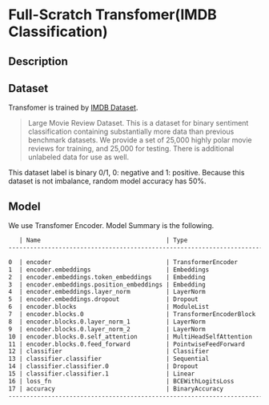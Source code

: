 # Full-Scratch Transfomer(IMDB Classification)

## Description

## Dataset

Transfomer is trained by [IMDB Dataset](https://huggingface.co/datasets/stanfordnlp/imdb).

> Large Movie Review Dataset. This is a dataset for binary sentiment classification containing substantially more data than previous benchmark datasets. We provide a set of 25,000 highly polar movie reviews for training, and 25,000 for testing. There is additional unlabeled data for use as well.

This dataset label is binary 0/1,  0: negative and 1: positive.
Because this dataset is not imbalance, random model accuracy has 50%.

## Model

We use Transfomer Encoder. Model Summary is the following.

```txt
   | Name                                   | Type                    | Params | Mode
--------------------------------------------------------------------------------------------

0  | encoder                                | TransformerEncoder      | 1.5 M  | train
1  | encoder.embeddings                     | Embeddings              | 1.3 M  | train
2  | encoder.embeddings.token_embeddings    | Embedding               | 1.3 M  | train
3  | encoder.embeddings.position_embeddings | Embedding               | 65.7 K | train
4  | encoder.embeddings.layer_norm          | LayerNorm               | 256    | train
5  | encoder.embeddings.dropout             | Dropout                 | 0      | train
6  | encoder.blocks                         | ModuleList              | 198 K  | train
7  | encoder.blocks.0                       | TransformerEncoderBlock | 198 K  | train
8  | encoder.blocks.0.layer_norm_1          | LayerNorm               | 256    | train
9  | encoder.blocks.0.layer_norm_2          | LayerNorm               | 256    | train
10 | encoder.blocks.0.self_attention        | MultiHeadSelfAttention  | 66.0 K | train
11 | encoder.blocks.0.feed_forward          | PointwiseFeedForward    | 131 K  | train
12 | classifier                             | Classifier              | 129    | train
13 | classifier.classifier                  | Sequential              | 129    | train
14 | classifier.classifier.0                | Dropout                 | 0      | train
15 | classifier.classifier.1                | Linear                  | 129    | train
16 | loss_fn                                | BCEWithLogitsLoss       | 0      | train
17 | accuracy                               | BinaryAccuracy          | 0      | train
--------------------------------------------------------------------------------------------
```
